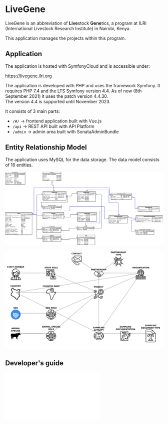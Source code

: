LiveGene
========

LiveGene is an abbreviation of **Live**stock **Gene**tics,
a program at ILRI (International Livestock Research Institute) in Nairobi, Kenya.

This application manages the projects within this program.

Application
-----------

The application is hosted with SymfonyCloud and is accessible under:

https://livegene.ilri.org

The application is developed with PHP and uses the framework Symfony.
It requires PHP 7.4 and the LTS Symfony version 4.4. As of now (8th September 2021)
it uses the patch version 4.4.30.  
The version 4.4 is supported until November 2023.

It consists of 3 main parts:

- `/#/` -> frontend application built with Vue.js
- `/api` -> REST API built with API Platform
- `/admin` -> admin area built with SonataAdminBundle

Entity Relationship Model
-------------------------

The application uses MySQL for the data storage. The data model consists of 16 entities.

![erm](docs/assets/erm.png)

![pictograms](docs/assets/drawing.png)


Developer's guide
-----------------

![documentation](docs/index.md)
